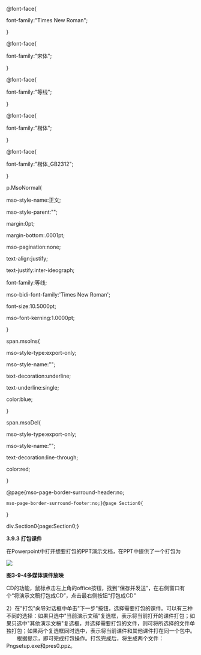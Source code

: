   
@font-face{  
font-family:"Times New Roman";  
}  
  
@font-face{  
font-family:"宋体";  
}  
  
@font-face{  
font-family:"等线";  
}  
  
@font-face{  
font-family:"楷体";  
}  
  
@font-face{  
font-family:"楷体\_GB2312";  
}  
  
p.MsoNormal{  
mso-style-name:正文;  
mso-style-parent:"";  
margin:0pt;  
margin-bottom:.0001pt;  
mso-pagination:none;  
text-align:justify;  
text-justify:inter-ideograph;  
font-family:等线;  
mso-bidi-font-family:'Times New Roman';  
font-size:10.5000pt;  
mso-font-kerning:1.0000pt;  
}  
  
span.msoIns{  
mso-style-type:export-only;  
mso-style-name:"";  
text-decoration:underline;  
text-underline:single;  
color:blue;  
}  
  
span.msoDel{  
mso-style-type:export-only;  
mso-style-name:"";  
text-decoration:line-through;  
color:red;  
}  
@page{mso-page-border-surround-header:no;  
	mso-page-border-surround-footer:no;}@page Section0{  
}  
div.Section0{page:Section0;}

**3.9.3 打包课件**



在Powerpoint中打开想要打包的PPT演示文档，在PPT中提供了一个打包为

![](file:///C:\Users\netedi21\AppData\Local\Temp\ksohtml\wpsECD2.tmp.png)



**图3-9-4多媒体课件放映**



CD的功能，鼠标点击左上角的office按钮，找到“保存并发送”，在右侧窗口有个“将演示文稿打包成CD”，点击最右侧按钮“打包成CD”



2）在"打包"向导对话框中单击"下一步"按钮，选择需要打包的课件。可以有三种不同的选择：如果只选中"当前演示文稿"复选框，表示将当前打开的课件打包；如果只选中"其他演示文稿"复选框，并选择需要打包的文件，则可将所选择的文件单独打包；如果两个复选框同时选中，表示将当前课件和其他课件打在同一个包中。  
　　根据提示，即可完成打包操作。打包完成后，将生成两个文件：Pngsetup.exe和pres0.ppz。

